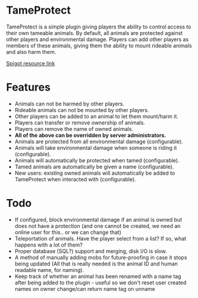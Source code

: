 # TameProtect
TameProtect is a simple plugin giving players the ability to control access to their own tameable animals. By default, all animals are protected against other players and environmental damage. Players can add other players as members of these animals, giving them the ability to mount rideable animals and also harm them.

[Spigot resource link](https://www.spigotmc.org/resources/tameprotect.42509/)

# Features

- Animals can not be harmed by other players.
- Rideable animals can not be mounted by other players.
- Other players can be added to an animal to let them mount/harm it.
- Players can transfer or remove ownership of animals.
- Players can remove the name of owned animals.
- **All of the above can be overridden by server administrators.**
- Animals are protected from all environmental damage (configurable).
- Animals will take environmental damage when someone is riding it (configurable).
- Animals will automatically be protected when tamed (configurable).
- Tamed animals are automatically be given a name (configurable).
- New users: existing owned animals will automatically be added to TameProtect when interacted with (configurable).


# Todo

- If configured, block environmental damage if an animal is owned but does not have a protection (and one cannot be created, we need an online user for this.. or we can change that)
- Teleportation of animals. Have the player select from a list? If so, what happens with a lot of them?
- Proper database (SQL?) support and merging, disk I/O is slow.
- A method of manually adding mobs for future-proofing in case it stops being updated (All that is really needed is the animal ID and human readable name, for naming).
- Keep track of whether an animal has been renamed with a name tag after being added to the plugin - useful so we don't reset user created names on owner change/can return name tag on unname
